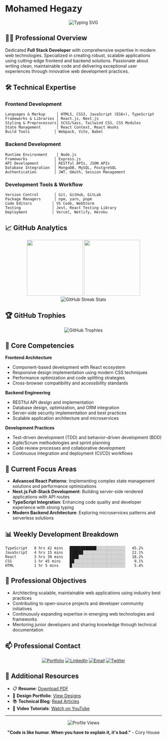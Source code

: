 # Mohamed Hegazy

<div align="center">
  <img src="https://readme-typing-svg.herokuapp.com?font=JetBrains+Mono&size=24&duration=3000&pause=1000&color=58A6FF&center=true&vCenter=true&width=600&lines=Full+Stack+Developer;Frontend+%26+Backend+Engineer;Building+Modern+Web+Solutions" alt="Typing SVG" />
</div>

## 👨‍💻 Professional Overview

Dedicated **Full Stack Developer** with comprehensive expertise in modern web technologies. Specialized in creating robust, scalable applications using cutting-edge frontend and backend solutions. Passionate about writing clean, maintainable code and delivering exceptional user experiences through innovative web development practices.

## 🛠️ Technical Expertise

### Frontend Development
```
Languages & Markup     │ HTML5, CSS3, JavaScript (ES6+), TypeScript
Frameworks & Libraries │ React.js, Next.js
Styling & Preprocessors│ SCSS/Sass, Tailwind CSS, CSS Modules
State Management       │ React Context, React Hooks
Build Tools           │ Webpack, Vite, Babel
```

### Backend Development
```
Runtime Environment    │ Node.js
Frameworks            │ Express.js
API Development       │ RESTful APIs, JSON APIs
Database Integration  │ MongoDB, MySQL, PostgreSQL
Authentication        │ JWT, OAuth, Session Management
```

### Development Tools & Workflow
```
Version Control       │ Git, GitHub, GitLab
Package Managers      │ npm, yarn, pnpm
Code Editors         │ VS Code, WebStorm
Testing              │ Jest, React Testing Library
Deployment           │ Vercel, Netlify, Heroku
```

## 📈 GitHub Analytics

<div align="center">
  <img height="180em" src="https://github-readme-stats.vercel.app/api?username=mohamedhjazi&show_icons=true&theme=github_dark&hide_border=true&include_all_commits=true&count_private=true"/>
  <img height="180em" src="https://github-readme-stats.vercel.app/api/top-langs/?username=mohamedhjazi&layout=compact&theme=github_dark&hide_border=true&langs_count=8"/>
</div>

<div align="center">
  <img src="https://github-readme-streak-stats.herokuapp.com/?user=mohamedhjazi&theme=github-dark-blue&hide_border=true" alt="GitHub Streak Stats"/>
</div>

## 🏆 GitHub Trophies

<div align="center">
  <img src="https://github-profile-trophy.vercel.app/?username=mohamedhjazi&theme=darkhub&no-frame=true&column=7" alt="GitHub Trophies"/>
</div>

## 💼 Core Competencies

**Frontend Architecture**
- Component-based development with React ecosystem
- Responsive design implementation using modern CSS techniques
- Performance optimization and code splitting strategies
- Cross-browser compatibility and accessibility standards

**Backend Engineering**
- RESTful API design and implementation
- Database design, optimization, and ORM integration
- Server-side security implementation and best practices
- Scalable application architecture and microservices

**Development Practices**
- Test-driven development (TDD) and behavior-driven development (BDD)
- Agile/Scrum methodologies and sprint planning
- Code review processes and collaborative development
- Continuous integration and deployment (CI/CD) workflows

## 🚀 Current Focus Areas

- **Advanced React Patterns**: Implementing complex state management solutions and performance optimizations
- **Next.js Full-Stack Development**: Building server-side rendered applications with API routes
- **TypeScript Integration**: Enhancing code quality and developer experience with strong typing
- **Modern Backend Architecture**: Exploring microservices patterns and serverless solutions

## 📊 Weekly Development Breakdown

<!--START_SECTION:waka-->
```text
TypeScript   8 hrs 42 mins   ████████████░░░░░░░░░░░░░   45.2%
JavaScript   4 hrs 15 mins   ██████░░░░░░░░░░░░░░░░░░░   22.1%
React        3 hrs 30 mins   ████░░░░░░░░░░░░░░░░░░░░░   18.2%
CSS          1 hr 45 mins    ██░░░░░░░░░░░░░░░░░░░░░░░    9.1%
HTML         1 hr 5 mins     █░░░░░░░░░░░░░░░░░░░░░░░░    5.4%
```
<!--END_SECTION:waka-->

## 🎯 Professional Objectives

- Architecting scalable, maintainable web applications using industry best practices
- Contributing to open-source projects and developer community initiatives
- Continuously expanding expertise in emerging web technologies and frameworks
- Mentoring junior developers and sharing knowledge through technical documentation

## 📫 Professional Contact

<div align="center">

[![Portfolio](https://img.shields.io/badge/Portfolio-000000?style=for-the-badge&logo=About.me&logoColor=white)](https://mohamedhjazi.dev)
[![LinkedIn](https://img.shields.io/badge/LinkedIn-0077B5?style=for-the-badge&logo=linkedin&logoColor=white)](https://linkedin.com/in/mohamedhjazi)
[![Email](https://img.shields.io/badge/Email-D14836?style=for-the-badge&logo=gmail&logoColor=white)](mailto:mohamed.hjazi@gmail.com)
[![Twitter](https://img.shields.io/badge/Twitter-1DA1F2?style=for-the-badge&logo=twitter&logoColor=white)](https://twitter.com/mohamedhjazi)

</div>

## 📄 Additional Resources

- 📋 **Resume**: [Download PDF](https://your-resume-link.com/resume.pdf)
- 🎨 **Design Portfolio**: [View Designs](https://your-design-portfolio.com)
- 📚 **Technical Blog**: [Read Articles](https://your-blog.com)
- 🎥 **Video Tutorials**: [Watch on YouTube](https://your-youtube-channel.com)

---

<div align="center">
  <img src="https://komarev.com/ghpvc/?username=mohamedhjazi&color=58A6FF&style=for-the-badge&label=Profile+Views" alt="Profile Views" />
  
  **"Code is like humor. When you have to explain it, it's bad."** - Cory House
</div>
